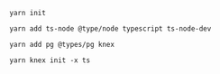 `yarn init`

`yarn add ts-node @type/node typescript ts-node-dev`

`yarn add pg @types/pg knex`

`yarn knex init -x ts`